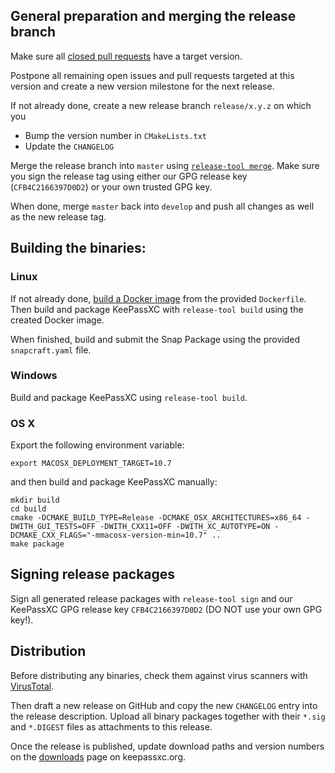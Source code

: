 ## General preparation and merging the release branch
Make sure all [closed pull requests](https://github.com/keepassxreboot/keepassxc/pulls?q=is%3Apr+is%3Aclosed) have a target version.

Postpone all remaining open issues and pull requests targeted at this version and create a new version milestone for the next release.

If not already done, create a new release branch `release/x.y.z` on which you
  - Bump the version number in `CMakeLists.txt`
  - Update the `CHANGELOG`

Merge the release branch into `master` using [`release-tool merge`](Building-KeePassXC#building-using-the-release-tool). Make sure you sign the release tag using either our GPG release key (`CFB4C2166397D0D2`) or your own trusted GPG key.

When done, merge `master` back into `develop` and push all changes as well as the new release tag.

## Building the binaries:
### Linux
If not already done, [build a Docker image](Building-KeePassXC#building-inside-a-docker-container) from the provided `Dockerfile`. Then build and package KeePassXC with `release-tool build` using the created Docker image.

When finished, build and submit the Snap Package using the provided `snapcraft.yaml` file.

### Windows
Build and package KeePassXC using `release-tool build`.

### OS X
Export the following environment variable:
```
export MACOSX_DEPLOYMENT_TARGET=10.7
```
and then build and package KeePassXC manually:
```
mkdir build
cd build
cmake -DCMAKE_BUILD_TYPE=Release -DCMAKE_OSX_ARCHITECTURES=x86_64 -DWITH_GUI_TESTS=OFF -DWITH_CXX11=OFF -DWITH_XC_AUTOTYPE=ON -DCMAKE_CXX_FLAGS="-mmacosx-version-min=10.7" ..
make package
```

## Signing release packages
Sign all generated release packages with `release-tool sign` and our KeePassXC GPG release key `CFB4C2166397D0D2` (DO NOT use your own GPG key!).

## Distribution
Before distributing any binaries, check them against virus scanners with [VirusTotal](https://www.virustotal.com/).

Then draft a new release on GitHub and copy the new `CHANGELOG` entry into the release description. Upload all binary packages together with their `*.sig` and `*.DIGEST` files as attachments to this release.

Once the release is published, update download paths and version numbers on the [downloads](https://keepassxc.org/download) page on keepassxc.org.
